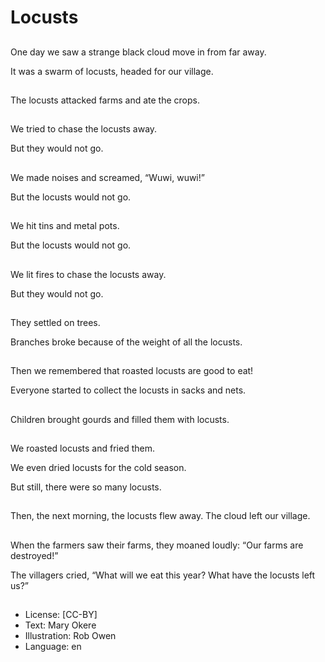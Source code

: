 # Locusts

##
One day we saw a strange black cloud move in from far away.

It was a swarm of locusts, headed for our village.

##
The locusts attacked farms and ate the crops.

##
We tried to chase the locusts away.

But they would not go.

##
We made noises and screamed, “Wuwi, wuwi!”

But the locusts would not go.

##
We hit tins and metal pots.

But the locusts would not go.

##
We lit fires to chase the locusts away.

But they would not go.

##
They settled on trees.

Branches broke because of the weight of all the locusts.

##
Then we remembered that roasted locusts are good to eat!

Everyone started to collect the locusts in sacks and nets.

##
Children brought gourds and filled them with locusts.

##
We roasted locusts and fried them.

We even dried locusts for the cold season.

But still, there were so many locusts.

##
Then, the next morning, the locusts flew away. The cloud left our village.

##
When the farmers saw their farms, they moaned loudly: “Our farms are destroyed!”

The villagers cried, “What will we eat this year? What have the locusts left us?”

##
* License: [CC-BY]
* Text: Mary Okere
* Illustration: Rob Owen
* Language: en
